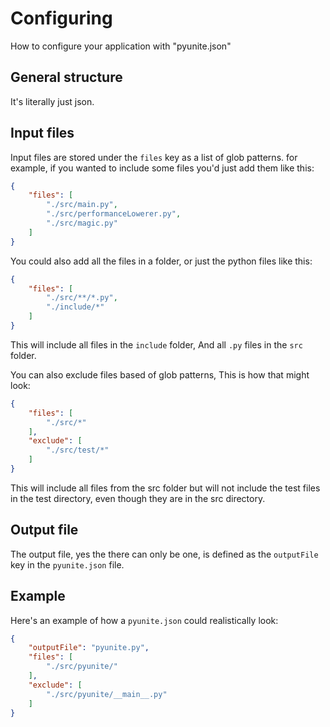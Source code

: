 # Configuring

How to configure your application with "pyunite.json"

## General structure

It's literally just json.

## Input files

Input files are stored under the `files` key as a list of glob patterns.
for example, if you wanted to include some files you'd just add them like this:
```json
{
    "files": [
        "./src/main.py",
        "./src/performanceLowerer.py",
        "./src/magic.py"
    ]
}
```
You could also add all the files in a folder, or just the python files like this:
```json
{
    "files": [
        "./src/**/*.py",
        "./include/*"
    ]
}
```
This will include all files in the `include` folder, And all `.py` files in the `src` folder.

You can also exclude files based of glob patterns, This is how that might look:
```json
{
    "files": [
        "./src/*"
    ],
    "exclude": [
        "./src/test/*"
    ]
}
```
This will include all files from the src folder but will not include the test files in the test directory, even though they are in the src directory.

## Output file

The output file, yes the there can only be one, is defined as the `outputFile` key in the `pyunite.json` file.

## Example

Here's an example of how a `pyunite.json` could realistically look:
```json
{
    "outputFile": "pyunite.py",
    "files": [
        "./src/pyunite/"
    ],
    "exclude": [
        "./src/pyunite/__main__.py"
    ]
}
```
